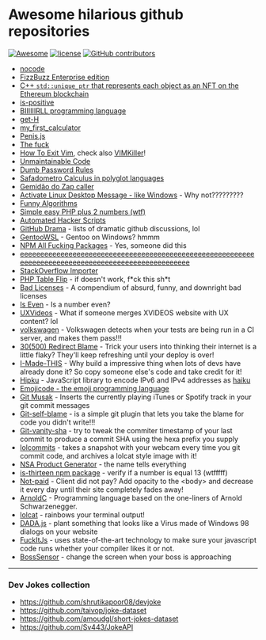 # Awesome hilarious github repositories

[![Awesome](https://awesome.re/badge.svg)](https://awesome.re)
[![license](https://img.shields.io/github/license/terremoth/awesome-hilarious-repos.svg)](/LICENSE)
[![GitHub contributors](https://img.shields.io/github/contributors/terremoth/awesome-hilarious-repos.svg)](https://github.com/terremoth/awesome-hilarious-repos/graphs/contributors)


- [nocode](https://github.com/kelseyhightower/nocode)
- [FizzBuzz Enterprise edition](https://github.com/EnterpriseQualityCoding/FizzBuzzEnterpriseEdition)
- [C++ `std::unique_ptr` that represents each object as an NFT on the Ethereum blockchain](https://github.com/zhuowei/nft_ptr)
- [is-positive](https://github.com/kevva/is-positive)
- [BIIIIIIRLL programming language](https://github.com/birl-language/birl-language.github.io)
- [get-H](https://github.com/joaogabrielzo/get-H)
- [my_first_calculator](https://github.com/AceLewis/my_first_calculator.py)
- [Penis.js](https://github.com/edankwan/penis.js/)
- [The fuck](https://github.com/nvbn/thefuck)
- [How To Exit Vim](https://github.com/hakluke/how-to-exit-vim), check also [VIMKiller](https://github.com/caseykneale/VIMKiller)!
- [Unmaintainable Code](https://github.com/Droogans/unmaintainable-code)
- [Dumb Password Rules](https://github.com/dumb-password-rules/dumb-password-rules)
- [Safadometro Calculus in polyglot languages](https://github.com/ythecombinator/safadometro)
- [Gemidão do Zap caller](https://github.com/haskellcamargo/gemidao-do-zap)
- [Activate Linux Desktop Message - like Windows](https://github.com/MrGlockenspiel/activate-linux) - Why not?????????
- [Funny Algorithms](https://github.com/ReciHub/FunnyAlgorithms)
- [Simple easy PHP plus 2 numbers (wtf)](https://github.com/Herzult/SimplePHPEasyPlus)
- [Automated Hacker Scripts](https://github.com/NARKOZ/hacker-scripts)
- [GitHub Drama](https://github.com/nikolas/github-drama) - lists of dramatic github discussions, lol
- [GentooWSL](https://github.com/imaandrew/GentooWSL?) - Gentoo on Windows? hmmm
- [NPM All Fucking Packages](https://www.npmjs.com/package/npm-all-packages) - Yes, someone did this
- [eeeeeeeeeeeeeeeeeeeeeeeeeeeeeeeeeeeeeeeeeeeeeeeeeeeeeeeeeeeeeeeeeeeeeeeeeeeeeeeeeeeeeeeeeeeeeeeeeeee](https://github.com/eeeeeeeeeeeeeeeeeeeeeeeeeeeeeeee/eeeeeeeeeeeeeeeeeeeeeeeeeeeeeeeeeeeeeeeeeeeeeeeeeeeeeeeeeeeeeeeeeeeeeeeeeeeeeeeeeeeeeeeeeeeeeeeeeeee)
- [StackOverflow Importer](https://github.com/drathier/stack-overflow-import)
- [PHP Table Flip](https://github.com/sgolemon/table-flip) - if doesn't work, f\*ck this sh\*t
- [Bad Licenses](https://github.com/ErikMcClure/bad-licenses) - A compendium of absurd, funny, and downright bad licenses
- [Is Even](https://github.com/samuelmarina/is-even) - Is a number even?
- [UXVideos](https://github.com/kikobr/UXVIDEOS) - What if someone merges XVIDEOS website with UX content? lol
- [volkswagen](https://github.com/auchenberg/volkswagen) - Volkswagen detects when your tests are being run in a CI server, and makes them pass!!!
- [30(500) Redirect Blame](https://github.com/will/redirect_blame) - Trick your users into thinking their internet is a little flaky? They'll keep refreshing until your deploy is over!
- [I-Made-THIS](https://github.com/alichtman/i-made-this) - Why build a impressive thing when lots of devs have already done it? So copy someone else's code and take credit for it!
- [Hipku](https://github.com/gabemart/hipku) - JavaScript library to encode IPv6 and IPv4 addresses as [haiku](https://en.wikipedia.org/wiki/Haiku)
- [Emojicode - the emoji programming language](https://github.com/emojicode/emojicode)
- [Git Musak](https://github.com/mroth/git-muzak) - Inserts the currently playing iTunes or Spotify track in your git commit messages
- [Git-self-blame](https://github.com/JacobEvelyn/git-self-blame) - is a simple git plugin that lets you take the blame for code you didn't write!!!
- [Git-vanity-sha](https://github.com/mattbaker/git-vanity-sha) - try to tweak the commiter timestamp of your last commit to produce a commit SHA using the hexa prefix you supply
- [lolcommits](https://github.com/lolcommits/lolcommits) - takes a snapshot with your webcam every time you git commit code, and archives a lolcat style image with it!
- [NSA Product Generator](https://github.com/ternus/nsaproductgenerator) - the name tells everything
- [is-thirteen npm package](https://github.com/jezen/is-thirteen) - verify if a number is equal 13 (wtfffff)
- [Not-paid](https://github.com/kleampa/not-paid) - Client did not pay? Add opacity to the \<body\> and decrease it every day until their site completely fades away!
- [ArnoldC](https://github.com/lhartikk/ArnoldC) - Programming language based on the one-liners of Arnold Schwarzenegger.
- [lolcat](https://github.com/busyloop/lolcat) - rainbows your terminal output!
- [DADA.js](https://github.com/matthias-vogt/DADA.js) - plant something that looks like a Virus made of Windows 98 dialogs on your website
- [FuckItJs](https://github.com/mattdiamond/fuckitjs) - uses state-of-the-art technology to make sure your javascript code runs whether your compiler likes it or not.
- [BossSensor](https://github.com/Hironsan/BossSensor) - change the screen when your boss is approaching

----
### Dev Jokes collection
- https://github.com/shrutikapoor08/devjoke
- https://github.com/taivop/joke-dataset
- https://github.com/amoudgl/short-jokes-dataset
- https://github.com/Sv443/JokeAPI
